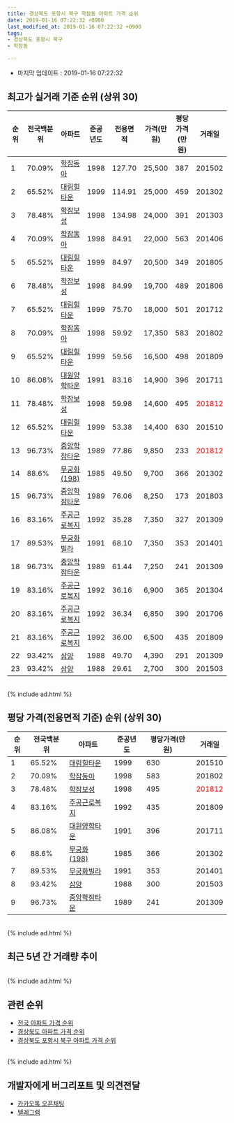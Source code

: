 ```yaml
---
title: 경상북도 포항시 북구 학잠동 아파트 가격 순위
date: 2019-01-16 07:22:32 +0900
last_modified_at: 2019-01-16 07:22:32 +0900
tags:
- 경상북도 포항시 북구
- 학잠동

---
```


* 마지막 업데이트 : 2019-01-16 07:22:32

## 최고가 실거래 기준 순위 (상위 30)


|순위|전국백분위|아파트|준공년도|전용면적|가격(만원)|평당가격(만원)|거래일|
|---|---|---|---|---|---|---|---|
|1|70.09%|[학잠동아](https://search.naver.com/search.naver?query=%EA%B2%BD%EC%83%81%EB%B6%81%EB%8F%84+%ED%8F%AC%ED%95%AD%EC%8B%9C+%EB%B6%81%EA%B5%AC+%ED%95%99%EC%9E%A0%EB%8F%99+%ED%95%99%EC%9E%A0%EB%8F%99%EC%95%84)|1998|127.70|25,500|387|201502|
|2|65.52%|[대림힐타운](https://search.naver.com/search.naver?query=%EA%B2%BD%EC%83%81%EB%B6%81%EB%8F%84+%ED%8F%AC%ED%95%AD%EC%8B%9C+%EB%B6%81%EA%B5%AC+%ED%95%99%EC%9E%A0%EB%8F%99+%EB%8C%80%EB%A6%BC%ED%9E%90%ED%83%80%EC%9A%B4)|1999|114.91|25,000|459|201302|
|3|78.48%|[학잠보성](https://search.naver.com/search.naver?query=%EA%B2%BD%EC%83%81%EB%B6%81%EB%8F%84+%ED%8F%AC%ED%95%AD%EC%8B%9C+%EB%B6%81%EA%B5%AC+%ED%95%99%EC%9E%A0%EB%8F%99+%ED%95%99%EC%9E%A0%EB%B3%B4%EC%84%B1)|1998|134.98|24,000|391|201303|
|4|70.09%|[학잠동아](https://search.naver.com/search.naver?query=%EA%B2%BD%EC%83%81%EB%B6%81%EB%8F%84+%ED%8F%AC%ED%95%AD%EC%8B%9C+%EB%B6%81%EA%B5%AC+%ED%95%99%EC%9E%A0%EB%8F%99+%ED%95%99%EC%9E%A0%EB%8F%99%EC%95%84)|1998|84.91|22,000|563|201406|
|5|65.52%|[대림힐타운](https://search.naver.com/search.naver?query=%EA%B2%BD%EC%83%81%EB%B6%81%EB%8F%84+%ED%8F%AC%ED%95%AD%EC%8B%9C+%EB%B6%81%EA%B5%AC+%ED%95%99%EC%9E%A0%EB%8F%99+%EB%8C%80%EB%A6%BC%ED%9E%90%ED%83%80%EC%9A%B4)|1999|84.97|20,500|349|201805|
|6|78.48%|[학잠보성](https://search.naver.com/search.naver?query=%EA%B2%BD%EC%83%81%EB%B6%81%EB%8F%84+%ED%8F%AC%ED%95%AD%EC%8B%9C+%EB%B6%81%EA%B5%AC+%ED%95%99%EC%9E%A0%EB%8F%99+%ED%95%99%EC%9E%A0%EB%B3%B4%EC%84%B1)|1998|84.99|19,700|489|201806|
|7|65.52%|[대림힐타운](https://search.naver.com/search.naver?query=%EA%B2%BD%EC%83%81%EB%B6%81%EB%8F%84+%ED%8F%AC%ED%95%AD%EC%8B%9C+%EB%B6%81%EA%B5%AC+%ED%95%99%EC%9E%A0%EB%8F%99+%EB%8C%80%EB%A6%BC%ED%9E%90%ED%83%80%EC%9A%B4)|1999|75.70|18,000|501|201712|
|8|70.09%|[학잠동아](https://search.naver.com/search.naver?query=%EA%B2%BD%EC%83%81%EB%B6%81%EB%8F%84+%ED%8F%AC%ED%95%AD%EC%8B%9C+%EB%B6%81%EA%B5%AC+%ED%95%99%EC%9E%A0%EB%8F%99+%ED%95%99%EC%9E%A0%EB%8F%99%EC%95%84)|1998|59.92|17,350|583|201802|
|9|65.52%|[대림힐타운](https://search.naver.com/search.naver?query=%EA%B2%BD%EC%83%81%EB%B6%81%EB%8F%84+%ED%8F%AC%ED%95%AD%EC%8B%9C+%EB%B6%81%EA%B5%AC+%ED%95%99%EC%9E%A0%EB%8F%99+%EB%8C%80%EB%A6%BC%ED%9E%90%ED%83%80%EC%9A%B4)|1999|59.56|16,500|498|201809|
|10|86.08%|[대원양학타운](https://search.naver.com/search.naver?query=%EA%B2%BD%EC%83%81%EB%B6%81%EB%8F%84+%ED%8F%AC%ED%95%AD%EC%8B%9C+%EB%B6%81%EA%B5%AC+%ED%95%99%EC%9E%A0%EB%8F%99+%EB%8C%80%EC%9B%90%EC%96%91%ED%95%99%ED%83%80%EC%9A%B4)|1991|83.16|14,900|396|201711|
|11|78.48%|[학잠보성](https://search.naver.com/search.naver?query=%EA%B2%BD%EC%83%81%EB%B6%81%EB%8F%84+%ED%8F%AC%ED%95%AD%EC%8B%9C+%EB%B6%81%EA%B5%AC+%ED%95%99%EC%9E%A0%EB%8F%99+%ED%95%99%EC%9E%A0%EB%B3%B4%EC%84%B1)|1998|59.98|14,600|495|<span style="color:red">201812</span>|
|12|65.52%|[대림힐타운](https://search.naver.com/search.naver?query=%EA%B2%BD%EC%83%81%EB%B6%81%EB%8F%84+%ED%8F%AC%ED%95%AD%EC%8B%9C+%EB%B6%81%EA%B5%AC+%ED%95%99%EC%9E%A0%EB%8F%99+%EB%8C%80%EB%A6%BC%ED%9E%90%ED%83%80%EC%9A%B4)|1999|53.38|14,400|630|201510|
|13|96.73%|[중앙학잠타운](https://search.naver.com/search.naver?query=%EA%B2%BD%EC%83%81%EB%B6%81%EB%8F%84+%ED%8F%AC%ED%95%AD%EC%8B%9C+%EB%B6%81%EA%B5%AC+%ED%95%99%EC%9E%A0%EB%8F%99+%EC%A4%91%EC%95%99%ED%95%99%EC%9E%A0%ED%83%80%EC%9A%B4)|1989|77.86|9,850|233|<span style="color:red">201812</span>|
|14|88.6%|[무궁화(198)](https://search.naver.com/search.naver?query=%EA%B2%BD%EC%83%81%EB%B6%81%EB%8F%84+%ED%8F%AC%ED%95%AD%EC%8B%9C+%EB%B6%81%EA%B5%AC+%ED%95%99%EC%9E%A0%EB%8F%99+%EB%AC%B4%EA%B6%81%ED%99%94%28198%29)|1985|49.50|9,700|366|201302|
|15|96.73%|[중앙학잠타운](https://search.naver.com/search.naver?query=%EA%B2%BD%EC%83%81%EB%B6%81%EB%8F%84+%ED%8F%AC%ED%95%AD%EC%8B%9C+%EB%B6%81%EA%B5%AC+%ED%95%99%EC%9E%A0%EB%8F%99+%EC%A4%91%EC%95%99%ED%95%99%EC%9E%A0%ED%83%80%EC%9A%B4)|1989|76.06|8,250|173|201803|
|16|83.16%|[주공근로복지](https://search.naver.com/search.naver?query=%EA%B2%BD%EC%83%81%EB%B6%81%EB%8F%84+%ED%8F%AC%ED%95%AD%EC%8B%9C+%EB%B6%81%EA%B5%AC+%ED%95%99%EC%9E%A0%EB%8F%99+%EC%A3%BC%EA%B3%B5%EA%B7%BC%EB%A1%9C%EB%B3%B5%EC%A7%80)|1992|35.28|7,350|327|201309|
|17|89.53%|[무궁화빌라](https://search.naver.com/search.naver?query=%EA%B2%BD%EC%83%81%EB%B6%81%EB%8F%84+%ED%8F%AC%ED%95%AD%EC%8B%9C+%EB%B6%81%EA%B5%AC+%ED%95%99%EC%9E%A0%EB%8F%99+%EB%AC%B4%EA%B6%81%ED%99%94%EB%B9%8C%EB%9D%BC)|1991|68.10|7,350|353|201401|
|18|96.73%|[중앙학잠타운](https://search.naver.com/search.naver?query=%EA%B2%BD%EC%83%81%EB%B6%81%EB%8F%84+%ED%8F%AC%ED%95%AD%EC%8B%9C+%EB%B6%81%EA%B5%AC+%ED%95%99%EC%9E%A0%EB%8F%99+%EC%A4%91%EC%95%99%ED%95%99%EC%9E%A0%ED%83%80%EC%9A%B4)|1989|61.44|7,250|241|201309|
|19|83.16%|[주공근로복지](https://search.naver.com/search.naver?query=%EA%B2%BD%EC%83%81%EB%B6%81%EB%8F%84+%ED%8F%AC%ED%95%AD%EC%8B%9C+%EB%B6%81%EA%B5%AC+%ED%95%99%EC%9E%A0%EB%8F%99+%EC%A3%BC%EA%B3%B5%EA%B7%BC%EB%A1%9C%EB%B3%B5%EC%A7%80)|1992|36.16|6,900|365|201304|
|20|83.16%|[주공근로복지](https://search.naver.com/search.naver?query=%EA%B2%BD%EC%83%81%EB%B6%81%EB%8F%84+%ED%8F%AC%ED%95%AD%EC%8B%9C+%EB%B6%81%EA%B5%AC+%ED%95%99%EC%9E%A0%EB%8F%99+%EC%A3%BC%EA%B3%B5%EA%B7%BC%EB%A1%9C%EB%B3%B5%EC%A7%80)|1992|36.34|6,850|390|201706|
|21|83.16%|[주공근로복지](https://search.naver.com/search.naver?query=%EA%B2%BD%EC%83%81%EB%B6%81%EB%8F%84+%ED%8F%AC%ED%95%AD%EC%8B%9C+%EB%B6%81%EA%B5%AC+%ED%95%99%EC%9E%A0%EB%8F%99+%EC%A3%BC%EA%B3%B5%EA%B7%BC%EB%A1%9C%EB%B3%B5%EC%A7%80)|1992|36.00|6,500|435|201809|
|22|93.42%|[삼양](https://search.naver.com/search.naver?query=%EA%B2%BD%EC%83%81%EB%B6%81%EB%8F%84+%ED%8F%AC%ED%95%AD%EC%8B%9C+%EB%B6%81%EA%B5%AC+%ED%95%99%EC%9E%A0%EB%8F%99+%EC%82%BC%EC%96%91)|1988|49.70|4,390|291|201309|
|23|93.42%|[삼양](https://search.naver.com/search.naver?query=%EA%B2%BD%EC%83%81%EB%B6%81%EB%8F%84+%ED%8F%AC%ED%95%AD%EC%8B%9C+%EB%B6%81%EA%B5%AC+%ED%95%99%EC%9E%A0%EB%8F%99+%EC%82%BC%EC%96%91)|1988|29.61|2,700|300|201503|


<br>
{% include ad.html %}
<br>

## 평당 가격(전용면적 기준) 순위 (상위 30)


|순위|전국백분위|아파트|준공년도|평당가격(만원)|거래일|
|---|---|---|---|---|---|
|1|65.52%|[대림힐타운](https://search.naver.com/search.naver?query=%EA%B2%BD%EC%83%81%EB%B6%81%EB%8F%84+%ED%8F%AC%ED%95%AD%EC%8B%9C+%EB%B6%81%EA%B5%AC+%ED%95%99%EC%9E%A0%EB%8F%99+%EB%8C%80%EB%A6%BC%ED%9E%90%ED%83%80%EC%9A%B4)|1999|630|201510|
|2|70.09%|[학잠동아](https://search.naver.com/search.naver?query=%EA%B2%BD%EC%83%81%EB%B6%81%EB%8F%84+%ED%8F%AC%ED%95%AD%EC%8B%9C+%EB%B6%81%EA%B5%AC+%ED%95%99%EC%9E%A0%EB%8F%99+%ED%95%99%EC%9E%A0%EB%8F%99%EC%95%84)|1998|583|201802|
|3|78.48%|[학잠보성](https://search.naver.com/search.naver?query=%EA%B2%BD%EC%83%81%EB%B6%81%EB%8F%84+%ED%8F%AC%ED%95%AD%EC%8B%9C+%EB%B6%81%EA%B5%AC+%ED%95%99%EC%9E%A0%EB%8F%99+%ED%95%99%EC%9E%A0%EB%B3%B4%EC%84%B1)|1998|495|<span style="color:red">201812</span>|
|4|83.16%|[주공근로복지](https://search.naver.com/search.naver?query=%EA%B2%BD%EC%83%81%EB%B6%81%EB%8F%84+%ED%8F%AC%ED%95%AD%EC%8B%9C+%EB%B6%81%EA%B5%AC+%ED%95%99%EC%9E%A0%EB%8F%99+%EC%A3%BC%EA%B3%B5%EA%B7%BC%EB%A1%9C%EB%B3%B5%EC%A7%80)|1992|435|201809|
|5|86.08%|[대원양학타운](https://search.naver.com/search.naver?query=%EA%B2%BD%EC%83%81%EB%B6%81%EB%8F%84+%ED%8F%AC%ED%95%AD%EC%8B%9C+%EB%B6%81%EA%B5%AC+%ED%95%99%EC%9E%A0%EB%8F%99+%EB%8C%80%EC%9B%90%EC%96%91%ED%95%99%ED%83%80%EC%9A%B4)|1991|396|201711|
|6|88.6%|[무궁화(198)](https://search.naver.com/search.naver?query=%EA%B2%BD%EC%83%81%EB%B6%81%EB%8F%84+%ED%8F%AC%ED%95%AD%EC%8B%9C+%EB%B6%81%EA%B5%AC+%ED%95%99%EC%9E%A0%EB%8F%99+%EB%AC%B4%EA%B6%81%ED%99%94%28198%29)|1985|366|201302|
|7|89.53%|[무궁화빌라](https://search.naver.com/search.naver?query=%EA%B2%BD%EC%83%81%EB%B6%81%EB%8F%84+%ED%8F%AC%ED%95%AD%EC%8B%9C+%EB%B6%81%EA%B5%AC+%ED%95%99%EC%9E%A0%EB%8F%99+%EB%AC%B4%EA%B6%81%ED%99%94%EB%B9%8C%EB%9D%BC)|1991|353|201401|
|8|93.42%|[삼양](https://search.naver.com/search.naver?query=%EA%B2%BD%EC%83%81%EB%B6%81%EB%8F%84+%ED%8F%AC%ED%95%AD%EC%8B%9C+%EB%B6%81%EA%B5%AC+%ED%95%99%EC%9E%A0%EB%8F%99+%EC%82%BC%EC%96%91)|1988|300|201503|
|9|96.73%|[중앙학잠타운](https://search.naver.com/search.naver?query=%EA%B2%BD%EC%83%81%EB%B6%81%EB%8F%84+%ED%8F%AC%ED%95%AD%EC%8B%9C+%EB%B6%81%EA%B5%AC+%ED%95%99%EC%9E%A0%EB%8F%99+%EC%A4%91%EC%95%99%ED%95%99%EC%9E%A0%ED%83%80%EC%9A%B4)|1989|241|201309|


<br>
{% include ad.html %}
<br>

## 최근 5년 간 거래량 추이


<div style="width:100%;">
    <canvas id="deal_progress" height="250"></canvas>
</div>

<script>
new Chart(document.getElementById("deal_progress"), {
    type: 'line',
    data: {
        labels: ['201401','201402','201403','201404','201405','201406','201407','201408','201409','201410','201411','201412','201501','201502','201503','201504','201505','201506','201507','201508','201509','201510','201511','201512','201601','201602','201603','201604','201605','201606','201607','201608','201609','201610','201611','201612','201701','201702','201703','201704','201705','201706','201707','201708','201709','201710','201711','201712','201801','201802','201803','201804','201805','201806','201807','201808','201809','201810','201811','201812','201901'],
        datasets: [{
            label: '실거래 수',
            pointRadius: 1,
            data: [19, 21, 26, 18, 16, 24, 19, 25, 22, 19, 20, 17, 26, 16, 32, 34, 17, 22, 13, 14, 19, 19, 11, 3, 7, 10, 7, 14, 13, 11, 7, 13, 15, 15, 16, 7, 9, 14, 6, 14, 7, 18, 10, 6, 8, 9, 8, 4, 5, 9, 14, 4, 7, 12, 7, 6, 10, 5, 7, 6, 2],
            borderColor: "rgba(255, 201, 14, 1)",
            backgroundColor: "rgba(255, 201, 14, 0.5)",
            fill: true,
        }]
    },
    options: {
        responsive: true,
        title: {
            display: true,
            text: '5년간 거래량 추이'
        },
        tooltips: {
            mode: 'index',
            intersect: false,
        },
        hover: {
            mode: 'nearest',
            intersect: true
        },
        scales: {
            xAxes: [{
                display: true,
                scaleLabel: {
                    display: true,
                    labelString: '년/월'
                }
            }],
            yAxes: [{
                display: true,
                ticks: {
                    suggestedMin: 0,
                },
                scaleLabel: {
                    display: true,
                    labelString: '실거래 수'
                }
            }]
        }
    }
});

</script>


<br>
{% include ad.html %}
<br>

## 관련 순위

- [전국 아파트 가격 순위](https://inasie.github.io/apt-ranking/전국)
- [경상북도 아파트 가격 순위](https://inasie.github.io/apt-ranking/경상북도)
- [경상북도 포항시 북구 아파트 가격 순위](https://inasie.github.io/apt-ranking/경상북도-포항시-북구)


<br>
{% include ad.html %}
<br>

## 개발자에게 버그리포트 및 의견전달

- [카카오톡 오픈채팅](https://open.kakao.com/o/gLJUAP4)
- [텔레그램](https://t.me/inasie)

